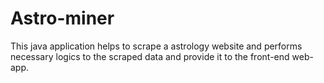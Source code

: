 # Astro-miner
This java application helps to scrape a astrology website and performs necessary logics to the scraped data and provide it to the front-end web-app. 
